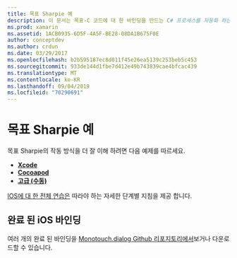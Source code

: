 ```yaml
---
title: 목표 Sharpie 예
description: 이 문서는 목표-C 코드에 대 한 바인딩을 만드는 C# 프로세스를 자동화 하는 데 사용 되는 목적 Sharpie 도구를 사용 하는 방법을 설명 하는 다양 한 가이드에 연결 됩니다.
ms.prod: xamarin
ms.assetid: 1ACB0935-6D5F-4A5F-BE28-08DA1B675F0E
author: conceptdev
ms.author: crdun
ms.date: 03/29/2017
ms.openlocfilehash: b2b595187ec8d011f45e26ea5139c253beb5c453
ms.sourcegitcommit: 933de144d1fbe7d412e49b743839cae4bfcac439
ms.translationtype: MT
ms.contentlocale: ko-KR
ms.lasthandoff: 09/04/2019
ms.locfileid: "70290691"
---
```

# <a name="objective-sharpie-examples"></a>목표 Sharpie 예

목표 Sharpie의 작동 방식을 더 잘 이해 하려면 다음 예제를 따르세요.

- [**Xcode**](xcode.md)
- [**Cocoapod**](cocoapod.md)
- [**고급 (수동)** ](advanced.md)

[IOS에 대 한 전체 연습은](~/ios/platform/binding-objective-c/walkthrough.md) 따라야 하는 자세한 단계별 지침을 제공 합니다.

## <a name="completed-ios-bindings"></a>완료 된 iOS 바인딩

여러 개의 완료 된 바인딩을 [Monotouch.dialog Github 리포지토리에서](https://github.com/mono/monotouch-bindings/)보거나 다운로드할 수 있습니다.
